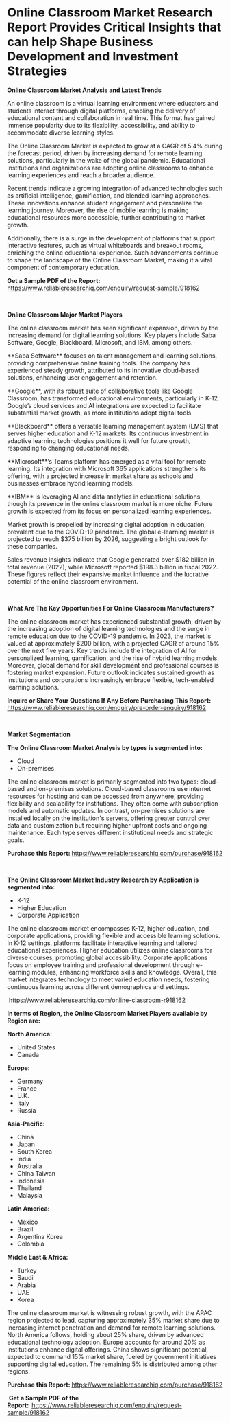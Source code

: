 <p><h1>Online Classroom Market Research Report Provides Critical Insights that can help Shape Business Development and Investment Strategies</h1></p><p><strong>Online Classroom Market Analysis and Latest Trends</strong></p>
<p><p>An online classroom is a virtual learning environment where educators and students interact through digital platforms, enabling the delivery of educational content and collaboration in real time. This format has gained immense popularity due to its flexibility, accessibility, and ability to accommodate diverse learning styles. </p><p>The Online Classroom Market is expected to grow at a CAGR of 5.4% during the forecast period, driven by increasing demand for remote learning solutions, particularly in the wake of the global pandemic. Educational institutions and organizations are adopting online classrooms to enhance learning experiences and reach a broader audience. </p><p>Recent trends indicate a growing integration of advanced technologies such as artificial intelligence, gamification, and blended learning approaches. These innovations enhance student engagement and personalize the learning journey. Moreover, the rise of mobile learning is making educational resources more accessible, further contributing to market growth. </p><p>Additionally, there is a surge in the development of platforms that support interactive features, such as virtual whiteboards and breakout rooms, enriching the online educational experience. Such advancements continue to shape the landscape of the Online Classroom Market, making it a vital component of contemporary education.</p></p>
<p><strong>Get a Sample PDF of the Report:&nbsp;</strong> <a href="https://www.reliableresearchiq.com/enquiry/request-sample/918162?utm_campaign=3564&utm_medium=2&utm_source=Github&utm_content=ia&utm_term=17042025&utm_id=online-classroom">https://www.reliableresearchiq.com/enquiry/request-sample/918162</a></p>
<p>&nbsp;</p>
<p><strong>Online Classroom Major Market Players</strong></p>
<p><p>The online classroom market has seen significant expansion, driven by the increasing demand for digital learning solutions. Key players include Saba Software, Google, Blackboard, Microsoft, and IBM, among others. </p><p>**Saba Software** focuses on talent management and learning solutions, providing comprehensive online training tools. The company has experienced steady growth, attributed to its innovative cloud-based solutions, enhancing user engagement and retention.</p><p>**Google**, with its robust suite of collaborative tools like Google Classroom, has transformed educational environments, particularly in K-12. Google’s cloud services and AI integrations are expected to facilitate substantial market growth, as more institutions adopt digital tools.</p><p>**Blackboard** offers a versatile learning management system (LMS) that serves higher education and K-12 markets. Its continuous investment in adaptive learning technologies positions it well for future growth, responding to changing educational needs.</p><p>**Microsoft**’s Teams platform has emerged as a vital tool for remote learning. Its integration with Microsoft 365 applications strengthens its offering, with a projected increase in market share as schools and businesses embrace hybrid learning models.</p><p>**IBM** is leveraging AI and data analytics in educational solutions, though its presence in the online classroom market is more niche. Future growth is expected from its focus on personalized learning experiences.</p><p>Market growth is propelled by increasing digital adoption in education, prevalent due to the COVID-19 pandemic. The global e-learning market is projected to reach $375 billion by 2026, suggesting a bright outlook for these companies.</p><p>Sales revenue insights indicate that Google generated over $182 billion in total revenue (2022), while Microsoft reported $198.3 billion in fiscal 2022. These figures reflect their expansive market influence and the lucrative potential of the online classroom environment.</p></p>
<p>&nbsp;</p>
<p><strong>What Are The Key Opportunities For Online Classroom Manufacturers?</strong></p>
<p><p>The online classroom market has experienced substantial growth, driven by the increasing adoption of digital learning technologies and the surge in remote education due to the COVID-19 pandemic. In 2023, the market is valued at approximately $200 billion, with a projected CAGR of around 15% over the next five years. Key trends include the integration of AI for personalized learning, gamification, and the rise of hybrid learning models. Moreover, global demand for skill development and professional courses is fostering market expansion. Future outlook indicates sustained growth as institutions and corporations increasingly embrace flexible, tech-enabled learning solutions.</p></p>
<p><strong>Inquire or Share Your Questions If Any Before Purchasing This Report:</strong> <a href="https://www.reliableresearchiq.com/enquiry/pre-order-enquiry/918162?utm_campaign=3564&utm_medium=2&utm_source=Github&utm_content=ia&utm_term=17042025&utm_id=online-classroom">https://www.reliableresearchiq.com/enquiry/pre-order-enquiry/918162</a></p>
<p>&nbsp;</p>
<p><strong>Market Segmentation</strong></p>
<p><strong>The Online Classroom Market Analysis by types is segmented into:</strong></p>
<p><ul><li>Cloud</li><li>On-premises</li></ul></p>
<p><p>The online classroom market is primarily segmented into two types: cloud-based and on-premises solutions. Cloud-based classrooms use internet resources for hosting and can be accessed from anywhere, providing flexibility and scalability for institutions. They often come with subscription models and automatic updates. In contrast, on-premises solutions are installed locally on the institution's servers, offering greater control over data and customization but requiring higher upfront costs and ongoing maintenance. Each type serves different institutional needs and strategic goals.</p></p>
<p><strong>Purchase this Report:&nbsp;</strong><a href="https://www.reliableresearchiq.com/purchase/918162?utm_campaign=3564&utm_medium=2&utm_source=Github&utm_content=ia&utm_term=17042025&utm_id=online-classroom">https://www.reliableresearchiq.com/purchase/918162</a></p>
<p>&nbsp;</p>
<p><strong>The Online Classroom Market Industry Research by Application is segmented into:</strong></p>
<p><ul><li>K-12</li><li>Higher Education</li><li>Corporate Application</li></ul></p>
<p><p>The online classroom market encompasses K-12, higher education, and corporate applications, providing flexible and accessible learning solutions. In K-12 settings, platforms facilitate interactive learning and tailored educational experiences. Higher education utilizes online classrooms for diverse courses, promoting global accessibility. Corporate applications focus on employee training and professional development through e-learning modules, enhancing workforce skills and knowledge. Overall, this market integrates technology to meet varied education needs, fostering continuous learning across different demographics and settings.</p></p>
<p><a href="https://www.reliableresearchiq.com/online-classroom-r918162?utm_campaign=3564&utm_medium=2&utm_source=Github&utm_content=ia&utm_term=17042025&utm_id=online-classroom">&nbsp;https://www.reliableresearchiq.com/online-classroom-r918162</a></p>
<p><strong>In terms of Region, the Online Classroom Market Players available by Region are:</strong></p>
<p>
    <p> <strong> North America: </strong>
        <ul>
            <li>United States</li>
            <li>Canada</li>
        </ul>
        </p> 
    <p> <strong> Europe: </strong>
        <ul>
            <li>Germany</li>
            <li>France</li>
            <li>U.K.</li>
            <li>Italy</li>
            <li>Russia</li>
        </ul>
        </p> 
    <p> <strong> Asia-Pacific: </strong>
        <ul>
            <li>China</li>
            <li>Japan</li>
            <li>South Korea</li>
            <li>India</li>
            <li>Australia</li>
            <li>China Taiwan</li>
            <li>Indonesia</li>
            <li>Thailand</li>
            <li>Malaysia</li>
        </ul>
        </p> 
    <p> <strong> Latin America: </strong>
        <ul>
            <li>Mexico</li>
            <li>Brazil</li>
            <li>Argentina Korea</li>
            <li>Colombia</li>
        </ul>
        </p> 
    <p> <strong> Middle East & Africa: </strong>
        <ul>
            <li>Turkey</li>
            <li>Saudi</li>
            <li>Arabia</li>
            <li>UAE</li>
            <li>Korea</li>
        </ul>
    </p>
    </p>
<p><p>The online classroom market is witnessing robust growth, with the APAC region projected to lead, capturing approximately 35% market share due to increasing internet penetration and demand for remote learning solutions. North America follows, holding about 25% share, driven by advanced educational technology adoption. Europe accounts for around 20% as institutions enhance digital offerings. China shows significant potential, expected to command 15% market share, fueled by government initiatives supporting digital education. The remaining 5% is distributed among other regions.</p></p>
<p><strong>Purchase this Report: </strong><a href="https://www.reliableresearchiq.com/purchase/918162?utm_campaign=3564&utm_medium=2&utm_source=Github&utm_content=ia&utm_term=17042025&utm_id=online-classroom">https://www.reliableresearchiq.com/purchase/918162</a></p>
<p>&nbsp;<strong>Get a Sample PDF of the Report:&nbsp;&nbsp;</strong><a href="https://www.reliableresearchiq.com/enquiry/request-sample/918162?utm_campaign=3564&utm_medium=2&utm_source=Github&utm_content=ia&utm_term=17042025&utm_id=online-classroom">https://www.reliableresearchiq.com/enquiry/request-sample/918162</a></p>
<p><strong></strong></p>
<p><p></p><p></p><p></p></p>